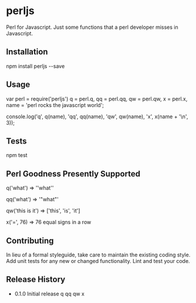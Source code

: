 perljs
======

Perl for Javascript. Just some functions that a perl developer misses in Javascript.

## Installation

  npm install perljs --save

## Usage

  var perl = require('perljs')
      q = perl.q,
      qq = perl.qq,
      qw = perl.qw,
      x = perl.x,
      name = 'perl rocks the javascript world';

  console.log('q', q(name), 'qq', qq(name), 'qw', qw(name), 'x', x(name + '\n', 3));

## Tests

  npm test

## Perl Goodness Presently Supported

q('what') => ''what''

qq('what') => '"what"'

qw('this is it') => ['this', 'is', 'it']

x('=', 76) => 76 equal signs in a row

## Contributing

In lieu of a formal styleguide, take care to maintain the existing coding style.
Add unit tests for any new or changed functionality. Lint and test your code.

## Release History

* 0.1.0 Initial release q qq qw x
